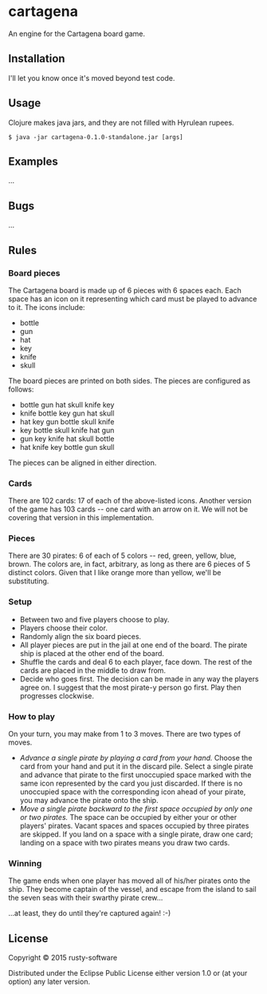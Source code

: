 # cartagena

An engine for the Cartagena board game.

## Installation

I'll let you know once it's moved beyond test code.

## Usage

Clojure makes java jars, and they are not filled with Hyrulean rupees.

    $ java -jar cartagena-0.1.0-standalone.jar [args]

## Examples

...

## Bugs

...

## Rules

### Board pieces

The Cartagena board is made up of 6 pieces with 6 spaces each.  Each space has an icon on it representing which card must be played to advance to it.  The icons include:

* bottle
* gun
* hat
* key
* knife
* skull

The board pieces are printed on both sides.  The pieces are configured as follows:

* bottle gun hat skull knife key
* knife bottle key gun hat skull
* hat key gun bottle skull knife
* key bottle skull knife hat gun
* gun key knife hat skull bottle
* hat knife key bottle gun skull

The pieces can be aligned in either direction.

### Cards

There are 102 cards: 17 of each of the above-listed icons.  Another version of the game has 103 cards -- one card with an arrow on it.  We will not be covering that version in this implementation.

### Pieces

There are 30 pirates: 6 of each of 5 colors -- red, green, yellow, blue, brown. The colors are, in fact, arbitrary, as long as there are 6 pieces of 5 distinct colors.  Given that I like orange more than yellow, we'll be substituting.

### Setup

* Between two and five players choose to play.
* Players choose their color.
* Randomly align the six board pieces.
* All player pieces are put in the jail at one end of the board.  The pirate ship is placed at the other end of the board.
* Shuffle the cards and deal 6 to each player, face down.  The rest of the cards are placed in the middle to draw from.
* Decide who goes first.  The decision can be made in any way the players agree on.  I suggest that the most pirate-y person go first.  Play then progresses clockwise.

### How to play

On your turn, you may make from 1 to 3 moves.  There are two types of moves.

* _Advance a single pirate by playing a card from your hand._  Choose the card from your hand and put it in the discard pile.  Select a single pirate and advance that pirate to the first unoccupied space marked with the same icon represented by the card you just discarded.  If there is no unoccupied space with the corresponding icon ahead of your pirate, you may advance the pirate onto the ship.
* _Move a single pirate backward to the first space occupied by only one or two pirates._  The space can be occupied by either your or other players' pirates.  Vacant spaces and spaces occupied by three pirates are skipped.  If you land on a space with a single pirate, draw one card; landing on a space with two pirates means you draw two cards.
 
### Winning

The game ends when one player has moved all of his/her pirates onto the ship.  They become captain of the vessel, and escape from the island to sail the seven seas with their swarthy pirate crew...

...at least, they do until they're captured again!  :-)

## License

Copyright © 2015 rusty-software

Distributed under the Eclipse Public License either version 1.0 or (at
your option) any later version.
